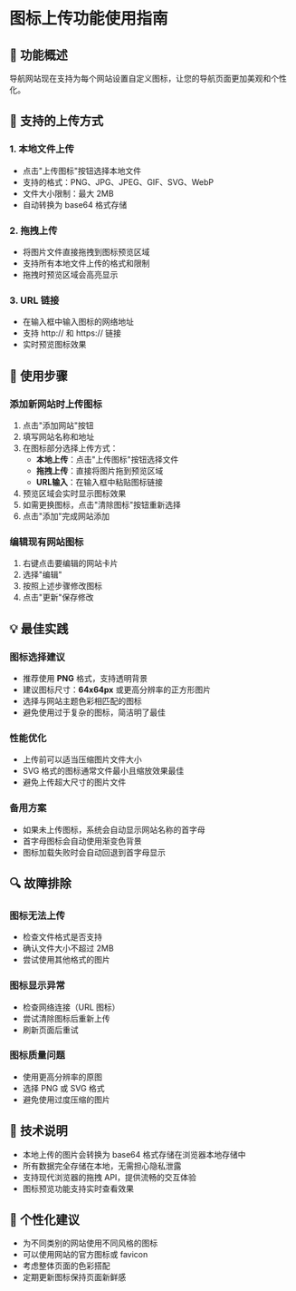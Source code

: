 # 图标上传功能使用指南

## 📖 功能概述

导航网站现在支持为每个网站设置自定义图标，让您的导航页面更加美观和个性化。

## 🎯 支持的上传方式

### 1. 本地文件上传

- 点击"上传图标"按钮选择本地文件
- 支持的格式：PNG、JPG、JPEG、GIF、SVG、WebP
- 文件大小限制：最大 2MB
- 自动转换为 base64 格式存储

### 2. 拖拽上传

- 将图片文件直接拖拽到图标预览区域
- 支持所有本地文件上传的格式和限制
- 拖拽时预览区域会高亮显示

### 3. URL 链接

- 在输入框中输入图标的网络地址
- 支持 http:// 和 https:// 链接
- 实时预览图标效果

## 🔧 使用步骤

### 添加新网站时上传图标

1. 点击"添加网站"按钮
2. 填写网站名称和地址
3. 在图标部分选择上传方式：
   - **本地上传**：点击"上传图标"按钮选择文件
   - **拖拽上传**：直接将图片拖到预览区域
   - **URL输入**：在输入框中粘贴图标链接
4. 预览区域会实时显示图标效果
5. 如需更换图标，点击"清除图标"按钮重新选择
6. 点击"添加"完成网站添加

### 编辑现有网站图标

1. 右键点击要编辑的网站卡片
2. 选择"编辑"
3. 按照上述步骤修改图标
4. 点击"更新"保存修改

## 💡 最佳实践

### 图标选择建议

- 推荐使用 **PNG** 格式，支持透明背景
- 建议图标尺寸：**64x64px** 或更高分辨率的正方形图片
- 选择与网站主题色彩相匹配的图标
- 避免使用过于复杂的图标，简洁明了最佳

### 性能优化

- 上传前可以适当压缩图片文件大小
- SVG 格式的图标通常文件最小且缩放效果最佳
- 避免上传超大尺寸的图片文件

### 备用方案

- 如果未上传图标，系统会自动显示网站名称的首字母
- 首字母图标会自动使用渐变色背景
- 图标加载失败时会自动回退到首字母显示

## 🔍 故障排除

### 图标无法上传

- 检查文件格式是否支持
- 确认文件大小不超过 2MB
- 尝试使用其他格式的图片

### 图标显示异常

- 检查网络连接（URL 图标）
- 尝试清除图标后重新上传
- 刷新页面后重试

### 图标质量问题

- 使用更高分辨率的原图
- 选择 PNG 或 SVG 格式
- 避免使用过度压缩的图片

## 📝 技术说明

- 本地上传的图片会转换为 base64 格式存储在浏览器本地存储中
- 所有数据完全存储在本地，无需担心隐私泄露
- 支持现代浏览器的拖拽 API，提供流畅的交互体验
- 图标预览功能支持实时查看效果

## 🎨 个性化建议

- 为不同类别的网站使用不同风格的图标
- 可以使用网站的官方图标或 favicon
- 考虑整体页面的色彩搭配
- 定期更新图标保持页面新鲜感
